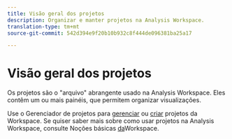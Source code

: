 ```yaml
---
title: Visão geral dos projetos
description: Organizar e manter projetos na Analysis Workspace.
translation-type: tm+mt
source-git-commit: 542d394e9f20b10b932c8f444de096381ba25a17

---
```



# Visão geral dos projetos

Os projetos são o &quot;arquivo&quot; abrangente usado na Analysis Workspace. Eles contêm um ou mais painéis, que permitem organizar visualizações.

Use o Gerenciador de projetos para [gerenciar](manage.md) ou [criar](create.md) projetos da Workspace. Se quiser saber mais sobre como usar projetos na Analysis Workspace, consulte Noções básicas [da](../../projects/workspace-basics.md)Workspace.
